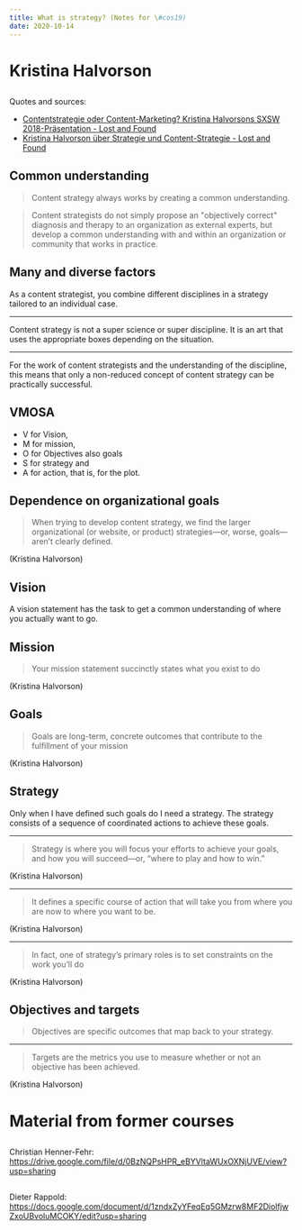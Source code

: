 ```yaml
---
title: What is strategy? (Notes for \#cos19)
date: 2020-10-14
---
```


# Kristina Halvorson

##

Quotes and sources:

- [Contentstrategie oder Content\-Marketing? Kristina Halvorsons SXSW 2018\-Präsentation \- Lost and Found](https://wittenbrink.net/lostandfound/contentstrategie-oder-content-marketing)
- [Kristina Halvorson über Strategie und Content\-Strategie \- Lost and Found](https://wittenbrink.net/lostandfound/kristina-halvorson-ueber-strategie-und-content-strategie/)

## Common understanding

> Content strategy always works by creating a common understanding.

> Content strategists do not simply propose an "objectively correct" diagnosis and therapy to an organization as external experts, but develop a common understanding with and within an organization or community that works in practice.

## Many and diverse factors

As a content strategist, you combine different disciplines in a strategy tailored to an individual case.

---

Content strategy is not a super science or super discipline. It is an art that uses the appropriate boxes depending on the situation.

---

For the work of content strategists and the understanding of the discipline, this means that only a non-reduced concept of content strategy can be practically successful.

## VMOSA

- V for Vision,
- M for mission,
- O for Objectives also goals
- S for strategy and
- A for action, that is, for the plot.

## Dependence on organizational goals

> When trying to develop content strategy, we find the larger organizational (or website, or product) strategies—or, worse, goals—aren’t clearly defined.

(Kristina Halvorson)


## Vision

A vision statement has the task to get a common understanding of where you actually want to go.

## Mission

> Your mission statement succinctly states what you exist to do

(Kristina Halvorson)

## Goals

> Goals are long-term, concrete outcomes that contribute to the fulfillment of your mission

(Kristina Halvorson)

## Strategy

Only when I have defined such goals do I need a strategy. The strategy consists of a sequence of coordinated actions to achieve these goals.

---

> Strategy is where you will focus your efforts to achieve your goals, and how you will succeed—or, “where to play and how to win.”

(Kristina Halvorson)

---

> It defines a specific course of action that will take you from where you are now to where you want to be.

(Kristina Halvorson)

---

> In fact, one of strategy’s primary roles is to set constraints on the work you’ll do

(Kristina Halvorson)


## Objectives and targets

> Objectives are specific outcomes that map back to your strategy.

---

> Targets are the metrics you use to measure whether or not an objective has been achieved.


(Kristina Halvorson)

# Material from former courses

##

Christian Henner-Fehr: <https://drive.google.com/file/d/0BzNQPsHPR_eBYVltaWUxOXNjUVE/view?usp=sharing>

##

Dieter Rappold: <https://docs.google.com/document/d/1zndxZyYFeqEq5GMzrw8MF2DiolfjwZxoUBvoluMCOKY/edit?usp=sharing>
